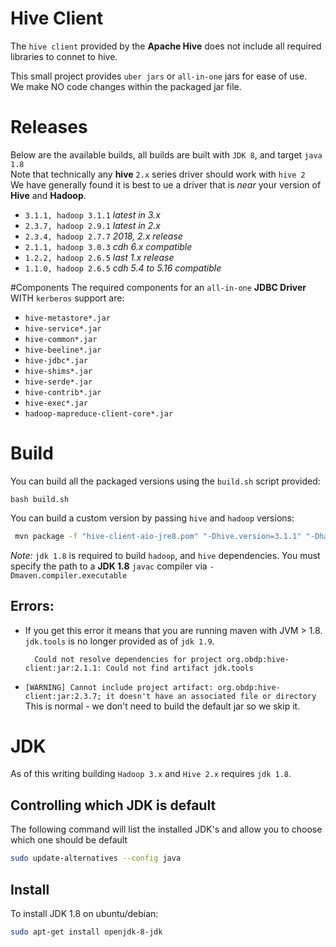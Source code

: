 # Hive Client
The `hive client` provided by the **Apache Hive** does not include all required libraries to connet to hive.

This small project provides `uber jars` or `all-in-one` jars for ease of use.  
We make NO code changes within the packaged jar file.

# Releases
Below are the available builds, all builds are built with `JDK 8`, and target `java 1.8`  
Note that technically any **hive** `2.x` series driver should work with `hive 2`  
We have generally found it is best to ue a driver that is *near* your version of **Hive** and **Hadoop**.

- `3.1.1, hadoop 3.1.1` *latest in 3.x*
- `2.3.7, hadoop 2.9.1` *latest in 2.x*
- `2.3.4, hadoop 2.7.7` *2018, 2.x release*
- `2.1.1, hadoop 3.0.3` *cdh 6.x compatible*
- `1.2.2, hadoop 2.6.5` *last 1.x release*
- `1.1.0, hadoop 2.6.5` *cdh 5.4 to 5.16 compatible*

#Components
The required components for an `all-in-one` **JDBC Driver** WITH `kerberos` support are:
- `hive-metastore*.jar`
- `hive-service*.jar`
- `hive-common*.jar`
- `hive-beeline*.jar`
- `hive-jdbc*.jar`
- `hive-shims*.jar`
- `hive-serde*.jar`
- `hive-contrib*.jar`
- `hive-exec*.jar`
- `hadoop-mapreduce-client-core*.jar`


# Build

You can build all the packaged versions using the `build.sh` script provided:
```
bash build.sh
```

You can build a custom version by passing `hive` and `hadoop` versions:
```bash
 mvn package -f "hive-client-aio-jre8.pom" "-Dhive.version=3.1.1" "-Dhadoop.version=3.1.1" "-Dmaven.compiler.executable=/usr/lib/jvm/java-8-openjdk-amd64/bin/javac"
```
*Note:* `jdk 1.8` is required to build `hadoop`, and `hive` dependencies.
You must specify the path to a **JDK 1.8** `javac` compiler via `-Dmaven.compiler.executable`

## Errors:
- If you get this error it means that you are running maven with JVM > 1.8.
  `jdk.tools` is no longer provided as of `jdk 1.9`.

        Could not resolve dependencies for project org.obdp:hive-client:jar:2.1.1: Could not find artifact jdk.tools

- `[WARNING] Cannot include project artifact: org.obdp:hive-client:jar:2.3.7; it doesn't have an associated file or directory`  
  This is normal - we don't need to build the default jar so we skip it.

# JDK
As of this writing building `Hadoop 3.x` and `Hive 2.x` requires `jdk 1.8`.

## Controlling which JDK is default
The following command will list the installed JDK's and allow you to choose which one should be default
```bash
sudo update-alternatives --config java
```

## Install
To install JDK 1.8 on ubuntu/debian:
```bash
sudo apt-get install openjdk-8-jdk
```

